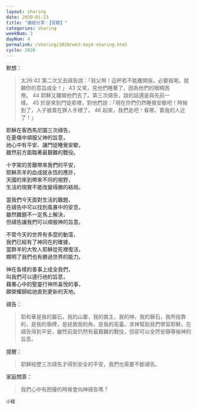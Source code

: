 ```yaml
---
layout: sharing
date: 2020-01-23
title: "讀經分享：【安歇】"
categories: sharing
weekNum: 3
dayNum: 4
permalink: /sharing/2020/wk3-day4-sharing.html
cycle: 2020
---  
```


默想：
>太26:42 第二次又去禱告說：「我父啊！這杯若不能離開我，必要我喝，就願你的意旨成全！」 43 又來，見他們睡著了，因為他們的眼睛困倦。 44 耶穌又離開他們去了。第三次禱告，說的話還是與先前一樣。 45 於是來到門徒那裡，對他們說：「現在你們仍然睡覺安歇吧！時候到了，人子被賣在罪人手裡了。 46 起來，我們走吧！看哪，賣我的人近了！」  

耶穌在客西馬尼園三次禱告，  
在憂傷中順服父神的旨意，  
祂心中有平安、讓門徒睡覺安歇，  
雖然前方面臨著最艱難的戰役。  

十字架的苦難帶來我們的平安，  
耶穌羔羊的血成就永恆的應許，  
天國的來到帶來不同的視野，  
生活的現實不能改變得勝的結局。  

當我們今天面對生活的難題，  
在禱告中可以找到風暴中的安息，  
雖然難題不一定馬上解決，  
但禱告讓我們可以順服神的旨意。  

不管今天的世界有多麼的動蕩，  
我們已經有了神同在的確據，  
當群羊的大牧人耶穌從死裡復活，  
顯明了我們也有勝過世界的能力。  

神在各樣的善事上成全我們，  
叫我們可以遵行祂的旨意，  
藉著心中的聖靈行神所喜悅的事，  
願榮耀歸給祂直到更新的天地。  

禱告：
>耶和華是我的巖石，我的山寨，我的救主，我的神，我的磐石，我所投靠的，是我的盾牌，是拯救我的角，是我的高臺。求神幫助我們學習耶穌，在禱告得到平安，雖然前面仍然有最艱難的戰役，但卻可以全然安靜等候神的旨意。  

提醒：
>耶穌經歷三次禱告才得到安全的平安，我們也需要不斷禱告。  

家庭問答：
>我們心中有困擾的時候會向神禱告嗎？  

`小錢`  
